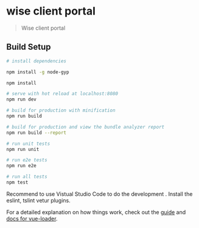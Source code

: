 # wise client portal

> Wise client portal

## Build Setup

``` bash
# install dependencies

npm install -g node-gyp

npm install

# serve with hot reload at localhost:8080
npm run dev  

# build for production with minification
npm run build

# build for production and view the bundle analyzer report
npm run build --report

# run unit tests
npm run unit

# run e2e tests
npm run e2e

# run all tests
npm test
```

Recommend to use Vistual Studio Code to do the development . Install the eslint, tslint vetur plugins.

For a detailed explanation on how things work, check out the [guide](http://vuejs-templates.github.io/webpack/) and [docs for vue-loader](http://vuejs.github.io/vue-loader).
